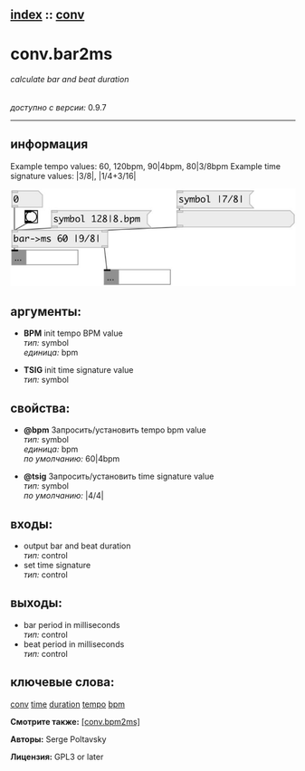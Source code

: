 [index](index.html) :: [conv](category_conv.html)
---

# conv.bar2ms

###### calculate bar and beat duration

*доступно с версии:* 0.9.7

---


## информация
Example tempo values: 60, 120bpm, 90|4bpm, 80|3/8bpm Example time signature values: |3/8|, |1/4+3/16|


[![example](../examples/img/conv.bar2ms.jpg)](../examples/pd/conv.bar2ms.pd)



## аргументы:

* **BPM**
init tempo BPM value<br>
_тип:_ symbol<br>
_единица:_ bpm<br>

* **TSIG**
init time signature value<br>
_тип:_ symbol<br>





## свойства:

* **@bpm** 
Запросить/установить tempo bpm value<br>
_тип:_ symbol<br>
_единица:_ bpm<br>
_по умолчанию:_ 60|4bpm<br>

* **@tsig** 
Запросить/установить time signature value<br>
_тип:_ symbol<br>
_по умолчанию:_ |4/4|<br>



## входы:

* output bar and beat duration<br>
_тип:_ control
* set time signature<br>
_тип:_ control



## выходы:

* bar period in milliseconds<br>
_тип:_ control
* beat period in milliseconds<br>
_тип:_ control



## ключевые слова:

[conv](keywords/conv.html)
[time](keywords/time.html)
[duration](keywords/duration.html)
[tempo](keywords/tempo.html)
[bpm](keywords/bpm.html)



**Смотрите также:**
[\[conv.bpm2ms\]](conv.bpm2ms.html)




**Авторы:** Serge Poltavsky




**Лицензия:** GPL3 or later





